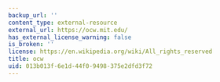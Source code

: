 ```yaml
---
backup_url: ''
content_type: external-resource
external_url: https://ocw.mit.edu/
has_external_license_warning: false
is_broken: ''
license: https://en.wikipedia.org/wiki/All_rights_reserved
title: ocw
uid: 013b013f-6e1d-44f0-9498-375e2dfd3f72
---
```

